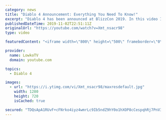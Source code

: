 ```yaml
---
category: news
title: "Diablo 4 Announcement: Everything You Need To Know!"
excerpt: "Diablo 4 has been announced at BlizzCon 2019. In this video I go over everything you need to know about this upcoming Blizzard Entertainment game."
publishedDateTime: 2019-11-02T22:51:11Z
originalUrl: "https://youtube.com/watch?v=Xmt_nsacr98"
type: video

featuredContent: "<iframe width=\"800\" height=\"500\" frameborder=\"0\" src=\"https://www.youtube.com/embed/Xmt_nsacr98\" allow=\"accelerometer; autoplay; encrypted-media; gyroscope; picture-in-picture\" allowfullscreen></iframe>"

provider:
  name: LowkoTV
  domain: youtube.com

topics:
  - Diablo 4

images:
  - url: "https://i.ytimg.com/vi/Xmt_nsacr98/maxresdefault.jpg"
    width: 1280
    height: 720
    isCached: true

secured: "TDQsApA1RUvF+cFNrko4iyz4wmrLc9Ib5ndZ9hY0o1hXOP8cCespqhRj7PnV3b1SwOmb78lKk525qSynFa3Au21V+9p4Kyi/jKP8r+NMo+ATmxH6X+3tXn6pfoI/hs+HLR/sqRfi2tuPsXh5Dk4Wi2M3gWlmF0k40eGjo4+04koDz4dI2LxlJYTJ4DCNUphH6BMSfojVYdU2ZiI+hReoQyXFQVjl3kunb6unFL2tNJux/hYN+/bk8AoVVPDcxrhBUXQWP5N+NXV/mh8lkzyT17x5raWwvcbqZkQHDfvjgNHodkl0024hRq0xUUXGjWyimpk927/ArAoQ/To2md+Fq1mDdpLWBZ483vbuwtdcC7cmxe4hcg4uzpCwXjt15h9TioA1EB+XnwR9cyT56PeOrmIUvPK+EkUq2YylewbAE9+AQ0wVhyx5o8MxbulJ+N8h;iDeRWShTXT4cBT7A38ncRA=="
---
```


